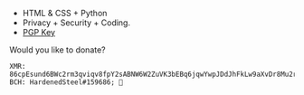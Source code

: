 - HTML & CSS + Python
- Privacy + Security + Coding.
- [PGP Key](https://raw.githubusercontent.com/HardenedSteel/HardenedSteel/main/pgp.md)

Would you like to donate?
```
XMR: 86cpEsund6BWc2rm3qviqv8fpY2sABNW6W2ZuVK3bEBq6jqwYwpJDdJhFkLw9aXvDr8Mu2rZcasNJfLRS1APdzEZ4CpPdDs
BCH: HardenedSteel#159686; 🚀
